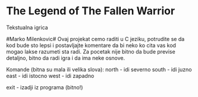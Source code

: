 # The Legend of The Fallen Warrior
Tekstualna igrica

#Marko Milenkovic# 
Ovaj projekat cemo raditi u C jeziku, potrudite se da kod bude sto lepsi
i postavljajte komentare da bi neko ko cita vas kod mogao lakse razumeti sta radi.
Za pocetak nije bitno da bude previse detaljno, bitno da radi igra i da ima neke osnove.

Komande (bitna su mala ili velika slova):
  north - idi severno
  south - idi juzno
  east  - idi istocno
  west  - idi zapadno
  
  exit  - izadji iz programa (bitno!)
